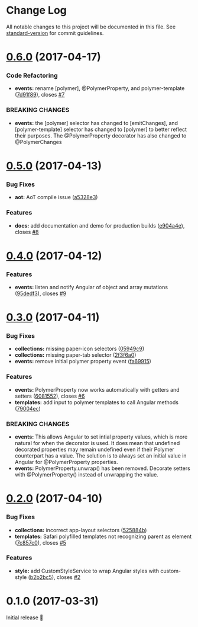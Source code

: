 # Change Log

All notable changes to this project will be documented in this file. See [standard-version](https://github.com/conventional-changelog/standard-version) for commit guidelines.

<a name="0.6.0"></a>
# [0.6.0](https://github.com/hotforfeature/origami/compare/v0.5.0...v0.6.0) (2017-04-17)


### Code Refactoring

* **events:** rename [polymer], @PolymerProperty, and polymer-template ([7d91f89](https://github.com/hotforfeature/origami/commit/7d91f89)), closes [#7](https://github.com/hotforfeature/origami/issues/7)


### BREAKING CHANGES

* **events:** the [polymer] selector has changed to [emitChanges], and [polymer-template] selector has changed to [polymer] to better reflect their purposes. The @PolymerProperty decorator has also changed to @PolymerChanges



<a name="0.5.0"></a>
# [0.5.0](https://github.com/hotforfeature/origami/compare/v0.4.0...v0.5.0) (2017-04-13)


### Bug Fixes

* **aot:** AoT compile issue ([a5328e3](https://github.com/hotforfeature/origami/commit/a5328e3))


### Features

* **docs:** add documentation and demo for production builds ([e904a4e](https://github.com/hotforfeature/origami/commit/e904a4e)), closes [#8](https://github.com/hotforfeature/origami/issues/8)



<a name="0.4.0"></a>
# [0.4.0](https://github.com/hotforfeature/origami/compare/v0.3.0...v0.4.0) (2017-04-12)


### Features

* **events:** listen and notify Angular of object and array mutations ([95dedf3](https://github.com/hotforfeature/origami/commit/95dedf3)), closes [#9](https://github.com/hotforfeature/origami/issues/9)



<a name="0.3.0"></a>
# [0.3.0](https://github.com/hotforfeature/origami/compare/v0.2.0...v0.3.0) (2017-04-11)


### Bug Fixes

* **collections:** missing paper-icon selectors ([05949c9](https://github.com/hotforfeature/origami/commit/05949c9))
* **collections:** missing paper-tab selector ([2f3f6a0](https://github.com/hotforfeature/origami/commit/2f3f6a0))
* **events:** remove initial polymer property event ([fa69915](https://github.com/hotforfeature/origami/commit/fa69915))


### Features

* **events:** PolymerProperty now works automatically with getters and setters ([6081552](https://github.com/hotforfeature/origami/commit/6081552)), closes [#6](https://github.com/hotforfeature/origami/issues/6)
* **templates:** add input to polymer templates to call Angular methods ([79004ec](https://github.com/hotforfeature/origami/commit/79004ec))


### BREAKING CHANGES

* **events:** This allows Angular to set intial property values, which is more natural for when the decorator is used. It does mean that undefined decorated properties may remain undefined even if their Polymer counterpart has a value. The solution is to always set an initial value in Angular for @PolymerProperty properties.
* **events:** PolymerProperty.unwrap() has been removed. Decorate setters with @PolymerProperty() instead of unwrapping the value.



<a name="0.2.0"></a>
# [0.2.0](https://github.com/hotforfeature/origami/compare/v0.1.0...v0.2.0) (2017-04-10)


### Bug Fixes

* **collections:** incorrect app-layout selectors ([525884b](https://github.com/hotforfeature/origami/commit/525884b))
* **templates:** Safari polyfilled templates not recognizing parent as element ([7c857c0](https://github.com/hotforfeature/origami/commit/7c857c0)), closes [#5](https://github.com/hotforfeature/origami/issues/5)


### Features

* **style:** add CustomStyleService to wrap Angular styles with custom-style ([b2b2bc5](https://github.com/hotforfeature/origami/commit/b2b2bc5)), closes [#2](https://github.com/hotforfeature/origami/issues/2)



<a name="0.1.0"></a>
# 0.1.0 (2017-03-31)

Initial release 🎉
